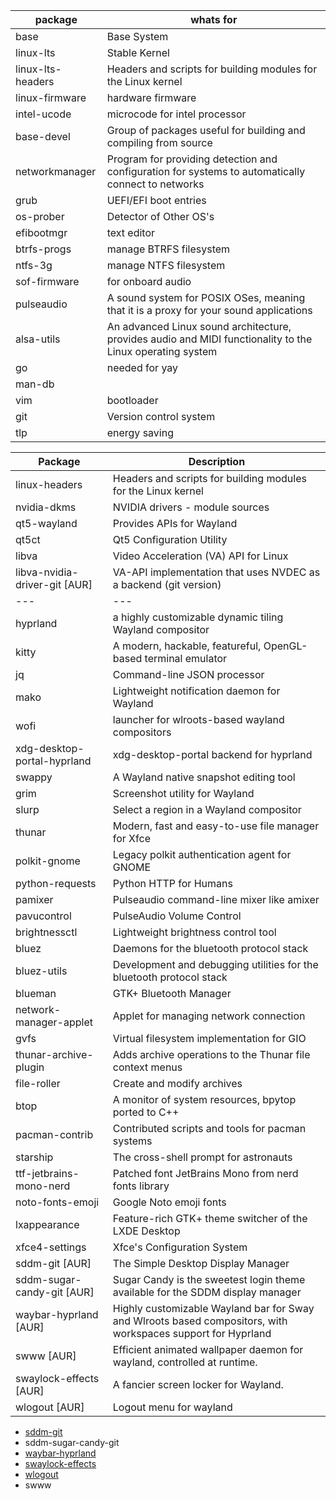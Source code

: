 | package | whats for |
| ---- | ---- |
| base | Base System |
| linux-lts | Stable Kernel |
| linux-lts-headers | Headers and scripts for building modules for the Linux kernel |
| linux-firmware | hardware firmware |
| intel-ucode | microcode for intel processor |
| base-devel | Group of packages useful for building and compiling from source |
| networkmanager | Program for providing detection and configuration for systems to automatically connect to networks |
| grub | UEFI/EFI boot entries |
| os-prober | Detector of Other OS's |
| efibootmgr | text editor |
| btrfs-progs | manage BTRFS filesystem |
| ntfs-3g | manage NTFS filesystem |
| sof-firmware | for onboard audio |
| pulseaudio | A sound system for POSIX OSes, meaning that it is a proxy for your sound applications |
| alsa-utils | An advanced Linux sound architecture, provides audio and MIDI functionality to the Linux operating system |
| go | needed for yay |
| man-db |  |
| vim | bootloader |
| git | Version control system |
| tlp | energy saving |





| Package                       | Description                                                                                                  |
| ----------------------------- | ------------------------------------------------------------------------------------------------------------ |
| linux-headers                 | Headers and scripts for building modules for the Linux kernel                                                |
| nvidia-dkms                   | NVIDIA drivers - module sources                                                                              |
| qt5-wayland                   | Provides APIs for Wayland                                                                                    |
| qt5ct                         | Qt5 Configuration Utility                                                                                    |
| libva                         | Video Acceleration (VA) API for Linux                                                                        |
| libva-nvidia-driver-git [AUR] | VA-API implementation that uses NVDEC as a backend (git version)                                             |
| ---                           | ---                                                                                                          |
| hyprland                      | a highly customizable dynamic tiling Wayland compositor                                                      |
| kitty                         | A modern, hackable, featureful, OpenGL-based terminal emulator                                               |
| jq                            | Command-line JSON processor                                                                                  |
| mako                          | Lightweight notification daemon for Wayland                                                                  |
| wofi                          | launcher for wlroots-based wayland compositors                                                               |
| xdg-desktop-portal-hyprland   | xdg-desktop-portal backend for hyprland                                                                      |
| swappy                        | A Wayland native snapshot editing tool                                                                       |
| grim                          | Screenshot utility for Wayland                                                                               |
| slurp                         | Select a region in a Wayland compositor                                                                      |
| thunar                        | Modern, fast and easy-to-use file manager for Xfce                                                           |
| polkit-gnome                  | Legacy polkit authentication agent for GNOME                                                                 |
| python-requests               | Python HTTP for Humans                                                                                       |
| pamixer                       | Pulseaudio command-line mixer like amixer                                                                    |
| pavucontrol                   | PulseAudio Volume Control                                                                                    |
| brightnessctl                 | Lightweight brightness control tool                                                                          |
| bluez                         | Daemons for the bluetooth protocol stack                                                                     |
| bluez-utils                   | Development and debugging utilities for the bluetooth protocol stack                                         |
| blueman                       | GTK+ Bluetooth Manager                                                                                       |
| network-manager-applet        | Applet for managing network connection                                                                       |
| gvfs                          | Virtual filesystem implementation for GIO                                                                    |
| thunar-archive-plugin         | Adds archive operations to the Thunar file context menus                                                     |
| file-roller                   | Create and modify archives                                                                                   |
| btop                          | A monitor of system resources, bpytop ported to C++                                                          |
| pacman-contrib                | Contributed scripts and tools for pacman systems                                                             |
| starship                      | The cross-shell prompt for astronauts                                                                        |
| ttf-jetbrains-mono-nerd       | Patched font JetBrains Mono from nerd fonts library                                                          |
| noto-fonts-emoji              | Google Noto emoji fonts                                                                                      |
| lxappearance                  | Feature-rich GTK+ theme switcher of the LXDE Desktop                                                         |
| xfce4-settings                | Xfce's Configuration System                                                                                  |
| sddm-git [AUR]                | The Simple Desktop Display Manager                                                                           |
| sddm-sugar-candy-git [AUR]    | Sugar Candy is the sweetest login theme available for the SDDM display manager                               |
| waybar-hyprland [AUR]         | Highly customizable Wayland bar for Sway and Wlroots based compositors, with workspaces support for Hyprland |
| swww [AUR]                    | Efficient animated wallpaper daemon for wayland, controlled at runtime.                                      |
| swaylock-effects [AUR]        | A fancier screen locker for Wayland.                                                                         |
| wlogout [AUR]                 | Logout menu for wayland                                                                                      |

* [sddm-git](https://builds.garudalinux.org/repos/chaotic-aur/x86_64/#sddm-git)
* sddm-sugar-candy-git
* [waybar-hyprland](https://builds.garudalinux.org/repos/chaotic-aur/x86_64/#waybar-hyprland)
* [swaylock-effects](https://builds.garudalinux.org/repos/chaotic-aur/x86_64/#swaylock-effects)
* [wlogout](https://builds.garudalinux.org/repos/chaotic-aur/x86_64/#wlogout)
* swww

